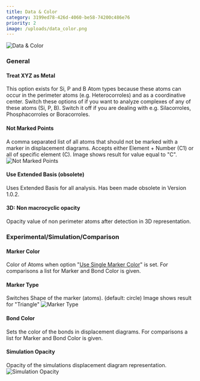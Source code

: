 ```yaml
---
title: Data & Color
category: 3199ed78-426d-4060-be58-74200c486e76
priority: 2
image: /uploads/data_color.png
---
```

![Data & Color](/uploads/data_color.png)

### General

#### Treat XYZ as Metal
This option exists for Si, P and B Atom types because these atoms can occur in the perimeter atoms (e.g. Heterocorroles) and as a coordinative center. Switch these options of if you want to analyze complexes of any of these atoms (Si, P, B). Switch it off if you are dealing with e.g. Silacorroles, Phosphacorroles or Boracorroles.

#### Not Marked Points
A comma separated list of all atoms that should not be marked with a marker in displacement diagrams. Accepts either Element + Number (C1) or all of specific element (C). Image shows result for value equal to "C".
![Not Marked Points](/uploads/notmarked.png)

#### Use Extended Basis (obsolete)
Uses Extended Basis for all analysis. Has been made obsolete in Version 1.0.2.

#### 3D: Non macrocyclic opacity
Opacity value of non perimeter atoms after detection in 3D representation.

### Experimental/Simulation/Comparison
#### Marker Color
Color of Atoms when option "[Use Single Marker Color](/docs/settings-graph#use-single-marker-color)" is set. For comparisons a list for Marker and Bond Color is given.  

#### Marker Type
Switches Shape of the marker (atoms). (default: circle) Image shows result for "Triangle"
![Marker Type](/uploads/markertri.png)

#### Bond Color
Sets the color of the bonds in displacement diagrams. For comparisons a list for Marker and Bond Color is given.

#### Simulation Opacity
Opacity of the simulations displacement diagram representation. 
![Simulation Opacity](/uploads/analysis_sim.png)